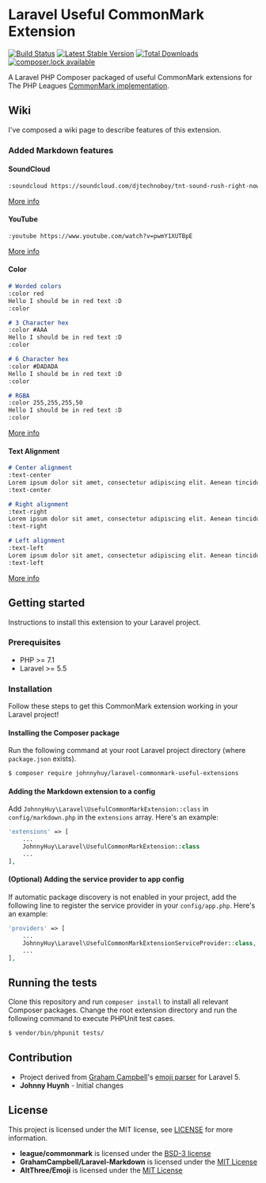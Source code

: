 # Laravel Useful CommonMark Extension

[![Build Status](https://travis-ci.com/johnnyhuy/laravel-useful-commonmark-extension.svg?branch=master)](https://travis-ci.com/johnnyhuy/laravel-useful-commonmark-extension)
[![Latest Stable Version](https://poser.pugx.org/johnnyhuy/laravel-useful-commonmark-extension/version)](https://packagist.org/packages/johnnyhuy/laravel-useful-commonmark-extension)
[![Total Downloads](https://poser.pugx.org/johnnyhuy/laravel-useful-commonmark-extension/downloads)](https://packagist.org/packages/johnnyhuy/laravel-useful-commonmark-extension)
[![composer.lock available](https://poser.pugx.org/johnnyhuy/laravel-useful-commonmark-extension/composerlock)](https://packagist.org/packages/johnnyhuy/laravel-useful-commonmark-extension)

A Laravel PHP Composer packaged of useful CommonMark extensions for The PHP Leagues [CommonMark implementation](https://github.com/thephpleague/commonmark).

## Wiki

I've composed a wiki page to describe features of this extension.

### Added Markdown features

#### SoundCloud

```markdown
:soundcloud https://soundcloud.com/djtechnoboy/tnt-sound-rush-right-now
```

[More info](https://github.com/johnnyhuy/laravel-useful-commonmark-extension/wiki/SoundCloud)

#### YouTube

```markdown
:youtube https://www.youtube.com/watch?v=pwmY1XUTBpE
```

[More info](https://github.com/johnnyhuy/laravel-useful-commonmark-extension/wiki/YouTube)

#### Color

```markdown
# Worded colors
:color red
Hello I should be in red text :D
:color

# 3 Character hex
:color #AAA
Hello I should be in red text :D
:color

# 6 Character hex
:color #DADADA
Hello I should be in red text :D
:color

# RGBA
:color 255,255,255,50
Hello I should be in red text :D
:color
```

[More info](https://github.com/johnnyhuy/laravel-useful-commonmark-extension/wiki/Color)

#### Text Alignment

```markdown
# Center alignment
:text-center
Lorem ipsum dolor sit amet, consectetur adipiscing elit. Aenean tincidunt urna maximus sem congue, viverra ultrices purus porta. Aenean at porta mi. Donec ut felis consectetur, rutrum mauris non, sagittis ipsum. Quisque sit amet fringilla lorem. Curabitur euismod imperdiet nunc, et vehicula lorem scelerisque et. Fusce rutrum id lectus in pellentesque. Donec vel cursus dolor. Ut placerat justo nunc, a imperdiet libero posuere non. Nullam dolor ligula, efficitur a accumsan non, viverra quis lorem. Mauris at auctor ligula.
:text-center

# Right alignment
:text-right
Lorem ipsum dolor sit amet, consectetur adipiscing elit. Aenean tincidunt urna maximus sem congue, viverra ultrices purus porta. Aenean at porta mi. Donec ut felis consectetur, rutrum mauris non, sagittis ipsum. Quisque sit amet fringilla lorem. Curabitur euismod imperdiet nunc, et vehicula lorem scelerisque et. Fusce rutrum id lectus in pellentesque. Donec vel cursus dolor. Ut placerat justo nunc, a imperdiet libero posuere non. Nullam dolor ligula, efficitur a accumsan non, viverra quis lorem. Mauris at auctor ligula.
:text-right

# Left alignment
:text-left
Lorem ipsum dolor sit amet, consectetur adipiscing elit. Aenean tincidunt urna maximus sem congue, viverra ultrices purus porta. Aenean at porta mi. Donec ut felis consectetur, rutrum mauris non, sagittis ipsum. Quisque sit amet fringilla lorem. Curabitur euismod imperdiet nunc, et vehicula lorem scelerisque et. Fusce rutrum id lectus in pellentesque. Donec vel cursus dolor. Ut placerat justo nunc, a imperdiet libero posuere non. Nullam dolor ligula, efficitur a accumsan non, viverra quis lorem. Mauris at auctor ligula.
:text-left
```

[More info](https://github.com/johnnyhuy/laravel-useful-commonmark-extension/wiki/Text-Alignment)

## Getting started

Instructions to install this extension to your Laravel project.

### Prerequisites

- PHP >= 7.1
- Laravel >= 5.5

### Installation

Follow these steps to get this CommonMark extension working in your Laravel project!

#### Installing the Composer package

Run the following command at your root Laravel project directory (where `package.json` exists).

```bash
$ composer require johnnyhuy/laravel-commonmark-useful-extensions
```

#### Adding the Markdown extension to a config

Add `JohnnyHuy\Laravel\UsefulCommonMarkExtension::class` in `config/markdown.php` in the `extensions` array. Here's an example:

```php
'extensions' => [
    ...
    JohnnyHuy\Laravel\UsefulCommonMarkExtension::class
    ...
],
```

#### (Optional) Adding the service provider to app config

If automatic package discovery is not enabled in your project, add the following line to register the service provider in your `config/app.php`. Here's an example:

```php
'providers' => [
    ...
    JohnnyHuy\Laravel\UsefulCommonMarkExtensionServiceProvider::class,
    ...
],
```

## Running the tests

Clone this repository and run `composer install` to install all relevant Composer packages. Change the root extension directory and run the following command to execute PHPUnit test cases.

```bash
$ vendor/bin/phpunit tests/
```

## Contribution

- Project derived from [Graham Campbell](https://github.com/GrahamCampbell)'s [emoji parser](https://github.com/AltThree/Emoji) for Laravel 5.
- **Johnny Huynh** - Initial changes

## License

This project is licensed under the MIT license, see [LICENSE](https://github.com/johnnyhuy/laravel-commonmark-useful-extensions/blob/master/LICENSE) for more information.

- **league/commonmark** is licensed under the [BSD-3 license](https://github.com/thephpleague/commonmark/blob/master/LICENSE)
- **GrahamCampbell/Laravel-Markdown** is licensed under the [MIT License](https://github.com/GrahamCampbell/Laravel-Markdown/blob/master/LICENSE)
- **AltThree/Emoji** is licensed under the [MIT License](https://github.com/AltThree/Emoji/blob/master/LICENSE)

